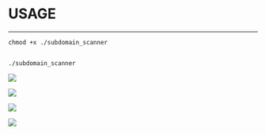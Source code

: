 

# USAGE

---



```shell
chmod +x ./subdomain_scanner


./subdomain_scanner
```





![](https://i.hizliresim.com/gsgx530.png)

![](https://i.hizliresim.com/drb62nn.png)

![](https://i.hizliresim.com/rxyooei.png)

![](https://i.hizliresim.com/mktsgew.png)
